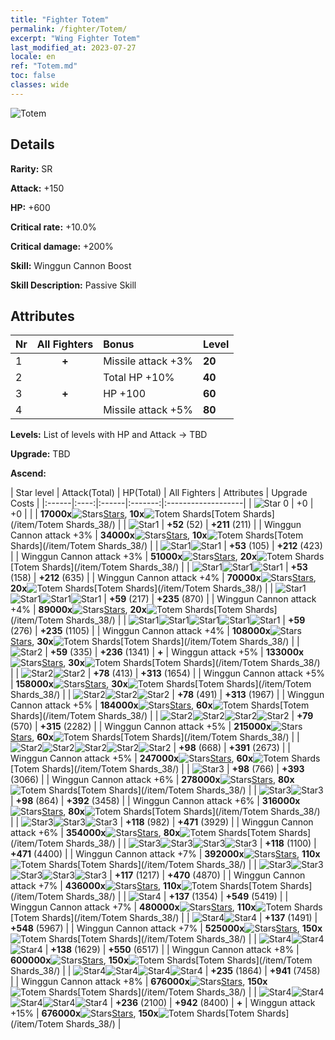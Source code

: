 ```yaml
---
title: "Fighter Totem"
permalink: /fighter/Totem/
excerpt: "Wing Fighter Totem"
last_modified_at: 2023-07-27
locale: en
ref: "Totem.md"
toc: false
classes: wide
---
```



 ![Totem](/images/ship/fj_img10.png)

## Details

 **Rarity:** SR 

 **Attack:** +150

 **HP:** +600

 **Critical rate:** +10.0%

 **Critical damage:** +200%

 **Skill:** Winggun Cannon Boost

 **Skill Description:**  Passive Skill

## Attributes

  |  Nr | All Fighters | Bonus | Level |
  |:----|:-------------:|:--------------------|:--------|
  | 1  | **+**  | Missile attack +3%  | **20** |
  | 2  |   | Total HP +10%  | **40** |
  | 3  | **+**  | HP +100  | **60** |
  | 4  |   | Missile attack +5%  | **80** |


 **Levels:**  List of levels with HP and Attack -> TBD

 **Upgrade:**  TBD

 **Ascend:**  

  |  Star level | Attack(Total) | HP(Total) | All Fighters | Attributes | Upgrade Costs |
  |:------|:----:|:------|:-------:|:-------------------|
  | ![Star 0](/images/s0.png)  | +0  | +0  |  |    | **17000x**![Stars](/images/item/Stars_p.png)[Stars](/item/Stars_2/), **10x**![Totem Shards](/images/item/Totem_Shards_p.png)[Totem Shards](/item/Totem Shards_38/) |
  | ![Star1](/images/s1.png)  | **+52** (52)  | **+211** (211)  |   | Winggun Cannon attack +3%  | **34000x**![Stars](/images/item/Stars_p.png)[Stars](/item/Stars_2/), **10x**![Totem Shards](/images/item/Totem_Shards_p.png)[Totem Shards](/item/Totem Shards_38/) |
  | ![Star1](/images/s1.png)![Star1](/images/s1.png)  | **+53** (105)  | **+212** (423)  |   | Winggun Cannon attack +3%  | **51000x**![Stars](/images/item/Stars_p.png)[Stars](/item/Stars_2/), **20x**![Totem Shards](/images/item/Totem_Shards_p.png)[Totem Shards](/item/Totem Shards_38/) |
  | ![Star1](/images/s1.png)![Star1](/images/s1.png)![Star1](/images/s1.png)  | **+53** (158)  | **+212** (635)  |   | Winggun Cannon attack +4%  | **70000x**![Stars](/images/item/Stars_p.png)[Stars](/item/Stars_2/), **20x**![Totem Shards](/images/item/Totem_Shards_p.png)[Totem Shards](/item/Totem Shards_38/) |
  | ![Star1](/images/s1.png)![Star1](/images/s1.png)![Star1](/images/s1.png)![Star1](/images/s1.png)  | **+59** (217)  | **+235** (870)  |   | Winggun Cannon attack +4%  | **89000x**![Stars](/images/item/Stars_p.png)[Stars](/item/Stars_2/), **20x**![Totem Shards](/images/item/Totem_Shards_p.png)[Totem Shards](/item/Totem Shards_38/) |
  | ![Star1](/images/s1.png)![Star1](/images/s1.png)![Star1](/images/s1.png)![Star1](/images/s1.png)![Star1](/images/s1.png)  | **+59** (276)  | **+235** (1105)  |   | Winggun Cannon attack +4%  | **108000x**![Stars](/images/item/Stars_p.png)[Stars](/item/Stars_2/), **30x**![Totem Shards](/images/item/Totem_Shards_p.png)[Totem Shards](/item/Totem Shards_38/) |
  | ![Star2](/images/s2.png)  | **+59** (335)  | **+236** (1341)  | **+**  | Winggun attack +5%  | **133000x**![Stars](/images/item/Stars_p.png)[Stars](/item/Stars_2/), **30x**![Totem Shards](/images/item/Totem_Shards_p.png)[Totem Shards](/item/Totem Shards_38/) |
  | ![Star2](/images/s2.png)![Star2](/images/s2.png)  | **+78** (413)  | **+313** (1654)  |   | Winggun Cannon attack +5%  | **158000x**![Stars](/images/item/Stars_p.png)[Stars](/item/Stars_2/), **30x**![Totem Shards](/images/item/Totem_Shards_p.png)[Totem Shards](/item/Totem Shards_38/) |
  | ![Star2](/images/s2.png)![Star2](/images/s2.png)![Star2](/images/s2.png)  | **+78** (491)  | **+313** (1967)  |   | Winggun Cannon attack +5%  | **184000x**![Stars](/images/item/Stars_p.png)[Stars](/item/Stars_2/), **60x**![Totem Shards](/images/item/Totem_Shards_p.png)[Totem Shards](/item/Totem Shards_38/) |
  | ![Star2](/images/s2.png)![Star2](/images/s2.png)![Star2](/images/s2.png)![Star2](/images/s2.png)  | **+79** (570)  | **+315** (2282)  |   | Winggun Cannon attack +5%  | **215000x**![Stars](/images/item/Stars_p.png)[Stars](/item/Stars_2/), **60x**![Totem Shards](/images/item/Totem_Shards_p.png)[Totem Shards](/item/Totem Shards_38/) |
  | ![Star2](/images/s2.png)![Star2](/images/s2.png)![Star2](/images/s2.png)![Star2](/images/s2.png)![Star2](/images/s2.png)  | **+98** (668)  | **+391** (2673)  |   | Winggun Cannon attack +5%  | **247000x**![Stars](/images/item/Stars_p.png)[Stars](/item/Stars_2/), **60x**![Totem Shards](/images/item/Totem_Shards_p.png)[Totem Shards](/item/Totem Shards_38/) |
  | ![Star3](/images/s3.png)  | **+98** (766)  | **+393** (3066)  |   | Winggun Cannon attack +6%  | **278000x**![Stars](/images/item/Stars_p.png)[Stars](/item/Stars_2/), **80x**![Totem Shards](/images/item/Totem_Shards_p.png)[Totem Shards](/item/Totem Shards_38/) |
  | ![Star3](/images/s3.png)![Star3](/images/s3.png)  | **+98** (864)  | **+392** (3458)  |   | Winggun Cannon attack +6%  | **316000x**![Stars](/images/item/Stars_p.png)[Stars](/item/Stars_2/), **80x**![Totem Shards](/images/item/Totem_Shards_p.png)[Totem Shards](/item/Totem Shards_38/) |
  | ![Star3](/images/s3.png)![Star3](/images/s3.png)![Star3](/images/s3.png)  | **+118** (982)  | **+471** (3929)  |   | Winggun Cannon attack +6%  | **354000x**![Stars](/images/item/Stars_p.png)[Stars](/item/Stars_2/), **80x**![Totem Shards](/images/item/Totem_Shards_p.png)[Totem Shards](/item/Totem Shards_38/) |
  | ![Star3](/images/s3.png)![Star3](/images/s3.png)![Star3](/images/s3.png)![Star3](/images/s3.png)  | **+118** (1100)  | **+471** (4400)  |   | Winggun Cannon attack +7%  | **392000x**![Stars](/images/item/Stars_p.png)[Stars](/item/Stars_2/), **110x**![Totem Shards](/images/item/Totem_Shards_p.png)[Totem Shards](/item/Totem Shards_38/) |
  | ![Star3](/images/s3.png)![Star3](/images/s3.png)![Star3](/images/s3.png)![Star3](/images/s3.png)![Star3](/images/s3.png)  | **+117** (1217)  | **+470** (4870)  |   | Winggun Cannon attack +7%  | **436000x**![Stars](/images/item/Stars_p.png)[Stars](/item/Stars_2/), **110x**![Totem Shards](/images/item/Totem_Shards_p.png)[Totem Shards](/item/Totem Shards_38/) |
  | ![Star4](/images/s4.png)  | **+137** (1354)  | **+549** (5419)  |   | Winggun Cannon attack +7%  | **480000x**![Stars](/images/item/Stars_p.png)[Stars](/item/Stars_2/), **110x**![Totem Shards](/images/item/Totem_Shards_p.png)[Totem Shards](/item/Totem Shards_38/) |
  | ![Star4](/images/s4.png)![Star4](/images/s4.png)  | **+137** (1491)  | **+548** (5967)  |   | Winggun Cannon attack +7%  | **525000x**![Stars](/images/item/Stars_p.png)[Stars](/item/Stars_2/), **150x**![Totem Shards](/images/item/Totem_Shards_p.png)[Totem Shards](/item/Totem Shards_38/) |
  | ![Star4](/images/s4.png)![Star4](/images/s4.png)![Star4](/images/s4.png)  | **+138** (1629)  | **+550** (6517)  |   | Winggun Cannon attack +8%  | **600000x**![Stars](/images/item/Stars_p.png)[Stars](/item/Stars_2/), **150x**![Totem Shards](/images/item/Totem_Shards_p.png)[Totem Shards](/item/Totem Shards_38/) |
  | ![Star4](/images/s4.png)![Star4](/images/s4.png)![Star4](/images/s4.png)![Star4](/images/s4.png)  | **+235** (1864)  | **+941** (7458)  |   | Winggun Cannon attack +8%  | **676000x**![Stars](/images/item/Stars_p.png)[Stars](/item/Stars_2/), **150x**![Totem Shards](/images/item/Totem_Shards_p.png)[Totem Shards](/item/Totem Shards_38/) |
  | ![Star4](/images/s4.png)![Star4](/images/s4.png)![Star4](/images/s4.png)![Star4](/images/s4.png)![Star4](/images/s4.png)  | **+236** (2100)  | **+942** (8400)  | **+**  | Winggun attack +15%  | **676000x**![Stars](/images/item/Stars_p.png)[Stars](/item/Stars_2/), **150x**![Totem Shards](/images/item/Totem_Shards_p.png)[Totem Shards](/item/Totem Shards_38/) |

